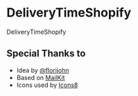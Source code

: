 # DeliveryTimeShopify
DeliveryTimeShopify

## Special Thanks to
- Idea by [@florijohn](https://github.com/florijohn)
- Based on [MailKit](https://github.com/jstedfast/MailKit)
- Icons used by [Icons8](https://icons8.com/)

